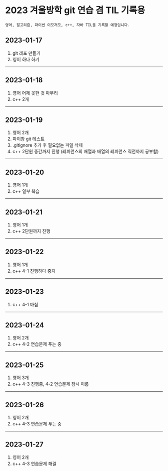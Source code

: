 2023 겨울방학 git 연습 겸 TIL 기록용
======================================

	영어, 알고리즘, 파이썬 이모저모, c++, 자바 TIL을 기록할 예정입니다.

## 2023-01-17

1. git 레포 만들기
2. 영어 하나 하기
------------------------------

## 2023-01-18

1. 영어 어제 못한 것 마무리
2. c++ 2개
-----------------------------

## 2023-01-19

1. 영어 2개
2. 파이참 git 테스트
3. .gitignore 추가 후 필요없는 파일 삭제
4. c++ 2단원 중간까지 진행 (레퍼런스의 배열과 배열의 레퍼런스 직전까지 공부함)
------------------------------

## 2023-01-20

1. 영어 1개
2. c++ 일부 복습
----------------------------

## 2023-01-21

1. 영어 1개
2. c++ 2단원까지 진행
----------------------------

## 2023-01-22

1. 영어 1개
2. c++ 4-1 진행하다 중지
----------------------------

## 2023-01-23

1. c++ 4-1 마침
----------------------------

## 2023-01-24

1. 영어 2개
2. c++ 4-2 연습문제 푸는 중
----------------------------

## 2023-01-25

1. 영어 3개
2. c++ 4-3 진행중, 4-2 연습문제 잠시 미룸

----------------------------

## 2023-01-26

1. 영어 2개
2. c++ 4-3 연습문제 푸는 중
----------------------------

## 2023-01-27

1. 영어 2개
2. c++ 4-3 연습문제 해결
